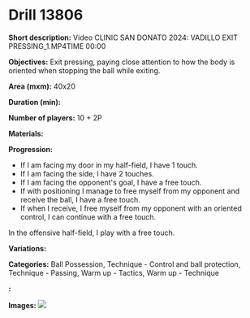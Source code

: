 # Drill 13806

**Short description:**
Video CLINIC SAN DONATO 2024: VADILLO EXIT PRESSING_1.MP4TIME 00:00

**Objectives:**
Exit pressing, paying close attention to how the body is oriented when stopping the ball while exiting.

**Area (mxm):**
40x20

**Duration (min):**


**Number of players:**
10 + 2P

**Materials:**


**Progression:**
- If I am facing my door in my half-field, I have 1 touch.
- If I am facing the side, I have 2 touches.
- If I am facing the opponent's goal, I have a free touch.
- If with positioning I manage to free myself from my opponent and receive the ball, I have a free touch.
- If when I receive, I free myself from my opponent with an oriented control, I can continue with a free touch.

In the offensive half-field, I play with a free touch.

**Variations:**


**Categories:**
Ball Possession, Technique - Control and ball protection, Technique - Passing, Warm up - Tactics, Warm up - Technique

**:**


**Images:**
![](https://www.coachingfutsal.com/\images\7405608b-87ff-4bcc-a6ee-65d90ea580b7_Vadillo1.JPG)

